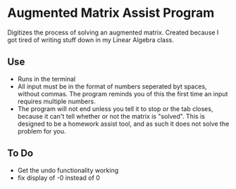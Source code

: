 # Augmented Matrix Assist Program
Digitizes the process of solving an augmented matrix. Created because I got tired of writing stuff down in my Linear Algebra class.

## Use
* Runs in the terminal
* All input must be in the format of numbers seperated byt spaces, without commas. The program reminds you of this the first time an input requires multiple numbers. 
* The program will not end unless you tell it to stop or the tab closes, because it can't tell whether or not the matrix is "solved". This is designed to be a homework assist tool, and as such it does not solve the problem for you.

## To Do
* Get the undo functionality working
* fix display of -0 instead of 0
